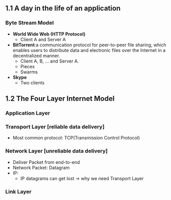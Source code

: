 ## 1.1 A day in the life of an application
### Byte Stream Model
- **World Wide Web (HTTP Protocol)**
  - Client A and Server A
- **BitTorrent**:a communication protocol for peer-to-peer file sharing, which enables users to distribute data and electronic files over the Internet in a decentralized manner.
  - Client A, B, ... and Server A.
  - Pieces
  - Swarms
- **Skype**
  - Two clients 
## 1.2 The Four Layer Internet Model
### Application Layer
### Transport Layer [reliable data delivery]
- Most common protocol: TCP(Transmission Control Protocol)
### Network Layer [unreliable data delivery]
- Deliver Packet from end-to-end
- Network Packet: Datagram
- IP:
  - IP datagrams can get lost -> why we need Transport Layer

### Link Layer
